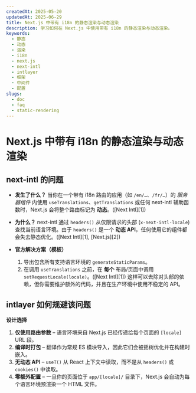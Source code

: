 ```yaml
---
createdAt: 2025-05-20
updatedAt: 2025-06-29
title: Next.js 中带有 i18n 的静态渲染与动态渲染
description: 学习如何在 Next.js 中使用带有 i18n 的静态渲染与动态渲染。
keywords:
  - 静态
  - 动态
  - 渲染
  - i18n
  - next.js
  - next-intl
  - intlayer
  - 框架
  - 中间件
  - 配置
slugs:
  - doc
  - faq
  - static-rendering
---
```


# Next.js 中带有 i18n 的静态渲染与动态渲染

## **next-intl** 的问题

- **发生了什么？**
  当你在一个带有 i18n 路由的应用（如 `/en/…`、`/fr/…`）的 _服务器组件_ 内使用 `useTranslations`、`getTranslations` 或任何 next-intl 辅助函数时，Next.js 会将整个路由标记为 **动态**。([Next Intl][1])

- **为什么？**
  next-intl 通过 `headers()` 从仅限请求的头部 (`x-next-intl-locale`) 查找当前语言环境。由于 `headers()` 是一个 **动态 API**，任何使用它的组件都会失去静态优化。([Next Intl][1], [Next.js][2])

- **官方解决方案（模板）**

  1. 导出包含所有支持语言环境的 `generateStaticParams`。
  2. 在调用 `useTranslations` 之前，在 **每个** 布局/页面中调用 `setRequestLocale(locale)`。([Next Intl][1])
     这样可以去除对头部的依赖，但你需要维护额外的代码，并且在生产环境中使用不稳定的 API。

## **intlayer** 如何规避该问题

**设计选择**

1. **仅使用路由参数** – 语言环境来自 Next.js 已经传递给每个页面的 `[locale]` URL 段。
2. **编译时打包** – 翻译作为常规 ES 模块导入，因此它们会被摇树优化并在构建时嵌入。
3. **无动态 API** – `useT()` 从 React 上下文中读取，而不是从 `headers()` 或 `cookies()` 中读取。
4. **零额外配置** – 一旦你的页面位于 `app/[locale]/` 目录下，Next.js 会自动为每个语言环境预渲染一个 HTML 文件。
